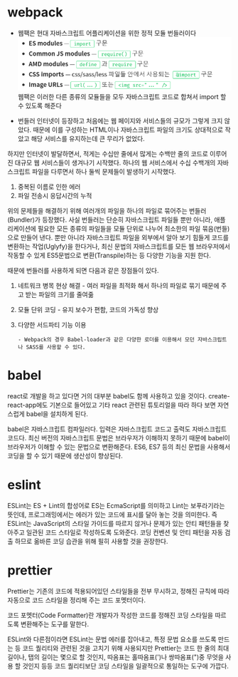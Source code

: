 # webpack
* 웹팩은 현대 자바스크립트 어플리케이션을 위한 정적 모듈 번들러이다
![123](/img/1234.png)
웹팩은 이러한 다른 종류의 모듈들을 모두 자바스크립트 코드로 합쳐서 import 할 수 있도록 해준다

* 번들러
인터넷이 등장하고 처음에는 웹 페이지와 서비스들의 규모가 그렇게 크지 않았다. 때문에 이를 구성하는 HTML이나 자바스크립트 파일의 크기도 상대적으로 작았고 해당 서비스를 유지하는데 큰 무리가 없었다.

하지만 인터넷이 발달하면서, 적게는 수십만 줄에서 많게는 수백만 줄의 코드로 이루어진 대규모 웹 서비스들이 생겨나기 시작했다. 하나의 웹 서비스에서 수십 수백개의 자바스크립트 파일을 다루면서 하나 둘씩 문제들이 발생하기 시작했다.
1) 중복된 이름로 인한 에러
2) 파일 전송시 응답시간의 누적

위의 문제들을 해결하기 위해 여러개의 파일을 하나의 파일로 묶어주는 번들러(Bundler)가 등장했다.
사실 번들러는 단순히 자바스크립트 파일들 뿐만 아니라, 애플리케이션에 필요한 모든 종류의 파일들을 모듈 단위로 나누어 최소한의 파일 묶음(번들)으로 만들어 낸다. 뿐만 아니라 자바스크립트 파일을 외부에서 알아 보기 힘들게 코드를 변환하는 작업(Uglyfy)을 한다거나, 최신 문법의 자바스크립트를 모든 웹 브라우저에서 작동할 수 있게 ES5문법으로 변환(Transpile)하는 등 다양한 기능을 지원 한다.

 

때문에 번들러를 사용하게 되면 다음과 같은 장점들이 있다.

  1. 네트워크 병목 현상 해결 - 여러 파일을 최적화 해서 하나의 파일로 묶기 때문에 주고 받는 파일의 크기를 줄여줆

  2. 모듈 단위 코딩 - 유지 보수가 편함, 코드의 가독성 향상

  3. 다양한 서드파티 기능 이용

         - Webpack의 경우 Babel-loader과 같은 다양한 로더를 이용해서 모던 자바스크립트나 SASS를 사용할 수 있다.
  
  # babel
  react로 개발을 하고 있다면 거의 대부분 babel도 함께 사용하고 있을 것이다. create-react-app에도 기본으로 들어있고 기타 react 관련된 튜토리얼을 따라 하다 보면 자연스럽게 babel을 설치하게 된다.
  
  babel은 자바스크립트 컴파일러다. 입력은 자바스크립트 코드고 출력도 자바스크립트 코드다. 최신 버전의 자바스크립트 문법은 브라우저가 이해하지 못하기 때문에 babel이 브라우저가 이해할 수 있는 문법으로 변환해준다. ES6, ES7 등의 최신 문법을 사용해서 코딩을 할 수 있기 때문에 생산성이 향상된다.
  
  # eslint
  ESLint는 ES + Lint의 합성어로 ES는 EcmaScript를 의미하고 Lint는 보푸라기라는 뜻인데, 프로그래밍에서는 에러가 있는 코드에 표시를 달아 놓는 것을 의미한다. 즉 ESLint는 JavaScript의 스타일 가이드를 따르지 않거나 문제가 있는 안티 패턴들을 찾아주고 일관된 코드 스타일로 작성하도록 도와준다. 코딩 컨벤션 및 안티 패턴을 자동 검출 하므로 옮바른 코딩 습관을 위해 필히 사용할 것을 권장한다.
  
  # prettier
  Prettier는 기존의 코드에 적용되어있던 스타일들을 전부 무시하고, 정해진 규칙에 따라 자동으로 코드 스타일을 정리해 주는 코드 포멧터이다.

코드 포멧터(Code Formatter)란 개발자가 작성한 코드를 정해진 코딩 스타일을 따르도록 변환해주는 도구를 말한다.

ESLint와 다른점이라면 ESLint는 문법 에러를 잡아내고, 특정 문법 요소를 쓰도록 만드는 등 코드 퀄리티와 관련된 것을 고치기 위해 사용되지만 Prettier는 코드 한 줄의 최대 길이나, 탭의 길이는 몇으로 할 것인지, 따옴표는 홀따옴표(')나 쌍따옴표(")중 무엇을 사용 할 것인지 등등 코드 퀄리티보단 코딩 스타일을 일괄적으로 통일하는 도구에 가깝다.
